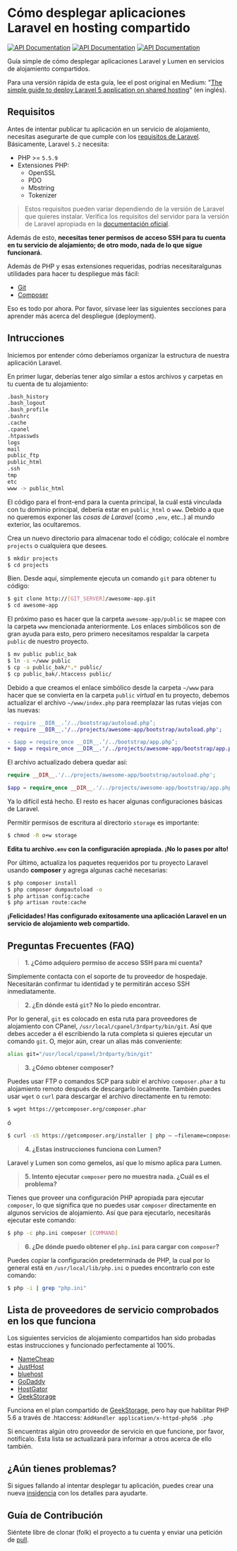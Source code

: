 # Cómo desplegar aplicaciones Laravel en hosting compartido
[![API Documentation](http://img.shields.io/badge/en-English-yellow.svg)](README.md)
[![API Documentation](http://img.shields.io/badge/es-Español-brightgreen.svg)](README-es.md)
[![API Documentation](http://img.shields.io/badge/vi-Ti%E1%BA%BFng%20Vi%E1%BB%87t-yellow.svg)](README-vi.md)

Guía simple de cómo desplegar aplicaciones Laravel y Lumen en servicios de alojamiento compartidos.

Para una versión rápida de esta guía, lee el post original en Medium: "[The simple guide to deploy Laravel 5 application on shared hosting](https://medium.com/laravel-news/the-simple-guide-to-deploy-laravel-5-application-on-shared-hosting-1a8d0aee923e#.7y3pk6wrm)" (en inglés).

## Requisitos

Antes de intentar publicar tu aplicación en un servicio de alojamiento, necesitas asegurarte de que cumple con los [requisitos de Laravel](https://laravel.com/docs/5.2#server-requirements). Básicamente, Laravel `5.2` necesita:

- PHP >= `5.5.9`
- Extensiones PHP:
  - OpenSSL
  - PDO
  - Mbstring
  - Tokenizer

> Estos requisitos pueden variar dependiendo de la versión de Laravel que quieres instalar. Verifica los requisitos del servidor para la versión de Laravel apropiada en la [documentación oficial](https://laravel.com/docs/master).

Además de esto, **necesitas tener permisos de acceso SSH para tu cuenta en tu servicio de alojamiento; de otro modo, nada de lo que sigue funcionará.**

Además de PHP y esas extensiones requeridas, podrías necesitaralgunas utilidades para hacer tu despliegue más fácil:

- [Git](https://git-scm.com/)
- [Composer](https://getcomposer.org/)

Eso es todo por ahora. Por favor, sírvase leer las siguientes secciones para aprender más acerca del despliegue (deployment).

## Intrucciones

Iniciemos por entender cómo deberíamos organizar la estructura de nuestra aplicación Laravel. 

En primer lugar, deberías tener algo similar a estos archivos y carpetas en tu cuenta de tu alojamiento:


```bash
.bash_history
.bash_logout
.bash_profile
.bashrc
.cache
.cpanel
.htpasswds
logs
mail
public_ftp
public_html
.ssh
tmp
etc
www -> public_html
```

El código para el front-end para la cuenta principal, la cuál está vinculada con tu dominio principal, debería estar en `public_html` o `www`. Debido a que no queremos exponer las *cosas de Laravel* (como `,env`, etc..) al mundo exterior, las ocultaremos.

Crea un nuevo directorio para almacenar todo el código; colócale el nombre  `projects` o cualquiera que desees.

```bash
$ mkdir projects
$ cd projects
```

Bien. Desde aquí, simplemente ejecuta un comando `git` para obtener tu código:

```bash
$ git clone http://[GIT_SERVER]/awesome-app.git
$ cd awesome-app
```

El próximo paso es hacer que la carpeta `awesome-app/public` se mapee con la carpeta `www` mencionada anteriormente. Los enlaces simbólicos son de gran ayuda para esto, pero primero necesitamos respaldar la carpeta `public` de nuestro proyecto.

```bash
$ mv public public_bak
$ ln -s ~/www public
$ cp -a public_bak/*.* public/
$ cp public_bak/.htaccess public/
```

Debido a que creamos el enlace simbólico desde la carpeta `~/www` para hacer que se convierta en la carpeta `public` *virtual* en tu proyecto, debemos actualizar el archivo `~/www/index.php` para reemplazar las rutas viejas con las nuevas:

```diff
- require __DIR__.’/../bootstrap/autoload.php’;
+ require __DIR__.'/../projects/awesome-app/bootstrap/autoload.php';

- $app = require_once __DIR__.’/../bootstrap/app.php’;
+ $app = require_once __DIR__.'/../projects/awesome-app/bootstrap/app.php';
```

El archivo actualizado debera quedar así:

```php
require __DIR__.'/../projects/awesome-app/bootstrap/autoload.php';

$app = require_once __DIR__.'/../projects/awesome-app/bootstrap/app.php';
```

Ya lo difícil está hecho. El resto es hacer algunas configuraciones básicas de Laravel. 

Permitir permisos de escritura al directorio `storage` es importante:

```bash
$ chmod -R o+w storage
```

**Edita tu archivo`.env` con la configuración apropiada. ¡No lo pases por alto!**

Por último, actualiza los paquetes requeridos por tu proyecto Laravel usando **composer** y agrega algunas caché necesarias:

```bash
$ php composer install
$ php composer dumpautoload -o
$ php artisan config:cache
$ php artisan route:cache
```


**¡Felicidades! Has configurado exitosamente una aplicación Laravel en un servicio de alojamiento web compartido.**

## Preguntas Frecuentes (FAQ)

> **1. ¿Cómo adquiero permiso de acceso SSH para mi cuenta?**

Simplemente contacta con el soporte de tu proveedor de hospedaje. Necesitarán confirmar tu identidad y te permitirán acceso SSH inmediatamente.

> **2. ¿En dónde está `git`? No lo piedo encontrar.**

Por lo general, `git` es colocado en esta ruta para proveedores de alojamiento con CPanel, `/usr/local/cpanel/3rdparty/bin/git`. Así que debes acceder a él escribiendo la ruta completa si quieres ejecutar un comando `git`. O, mejor aún, crear un alias más conveniente:

```bash
alias git="/usr/local/cpanel/3rdparty/bin/git"
```

> **3. ¿Cómo obtener composer?**

Puedes usar FTP o comandos SCP para subir el archivo `composer.phar` a tu alojamiento remoto después de descargarlo localmente. También puedes usar `wget` o `curl` para descargar el archivo directamente en tu remoto:

```bash
$ wget https://getcomposer.org/composer.phar
```

ó

```bash
$ curl -sS https://getcomposer.org/installer | php — –filename=composer
```

> **4. ¿Estas instrucciones funciona con Lumen?**

Laravel y Lumen son como gemelos, así que lo mismo aplica para Lumen.

> **5. Intento ejecutar `composer` pero no muestra nada. ¿Cuál es el problema?**

Tienes que proveer una configuración PHP apropiada para ejecutar `composer`, lo que significa que no puedes usar `composer` directamente en algunos servicios de alojamiento. Así que para ejecutarlo, necesitarás ejecutar este comando:

```bash
$ php -c php.ini composer [COMMAND]
```

> **6. ¿De dónde puedo obtener el `php.ini` para cargar con `composer`?**

Puedes copiar la configuración predeterminada de PHP, la cual por lo general está en `/usr/local/lib/php.ini` o puedes encontrarlo con este comando:

```bash
$ php -i | grep "php.ini"
```

## Lista de proveedores de servicio comprobados en los que funciona

Los siguientes servicios de alojamiento compartidos han sido probadas estas instrucciones y funcionado perfectamente al 100%.

* [NameCheap](https://www.namecheap.com/)
* [JustHost](https://www.justhost.com/)
* [bluehost](https://www.bluehost.com/)
* [GoDaddy](https://godaddy.com/)
* [HostGator](http://www.hostgator.com/)
* [GeekStorage](https://www.geekstorage.com/)

Funciona en el plan compartido de [GeekStorage](https://www.geekstorage.com/), pero hay que habilitar PHP 5.6 a través de .htaccess: `AddHandler application/x-httpd-php56 .php`


Si encuentras algún otro proveedor de servicio en que funcione, por favor, notifícalo. Esta lista se actualizará para informar a otros acerca de ello también.

## ¿Aún tienes problemas?

Si sigues fallando al intentar desplegar tu aplicación, puedes crear una nueva [insidencia](https://github.com/petehouston/laravel-deploy-on-shared-hosting/issues)  con los detalles para ayudarte.

## Guía de Contribución

Siéntete libre de clonar (folk) el proyecto a tu cuenta y enviar una petición de [pull](https://github.com/petehouston/laravel-deploy-on-shared-hosting/pulls).
